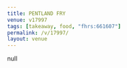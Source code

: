 ```yaml
---
title: PENTLAND FRY
venue: v17997
tags: [takeaway, food, "fhrs:661607"]
permalink: /v/17997/
layout: venue
---
```

null